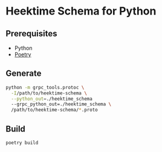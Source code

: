 # Heektime Schema for Python

## Prerequisites

- Python
- [Poetry]

## Generate

```bash
python -m grpc_tools.protoc \
  -I/path/to/heektime-schema \
  --python_out=./heektime_schema
  --grpc_python_out=./heektime_schema \
  /path/to/heektime-schema/*.proto
```

## Build

```bash
poetry build
```

[Poetry]: https://python-poetry.org/
